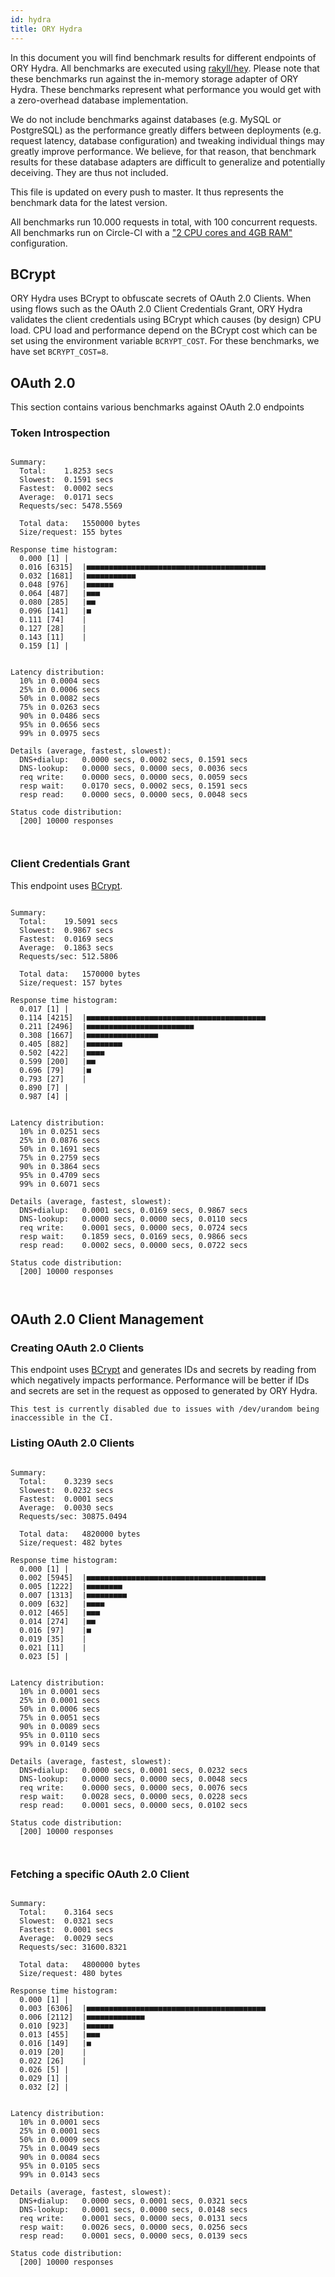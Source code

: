 ```yaml
---
id: hydra
title: ORY Hydra
---
```


In this document you will find benchmark results for different endpoints of ORY Hydra. All benchmarks are executed
using [rakyll/hey](https://github.com/rakyll/hey). Please note that these benchmarks run against the in-memory storage
adapter of ORY Hydra. These benchmarks represent what performance you would get with a zero-overhead database implementation.

We do not include benchmarks against databases (e.g. MySQL or PostgreSQL) as the performance greatly differs between
deployments (e.g. request latency, database configuration) and tweaking individual things may greatly improve performance.
We believe, for that reason, that benchmark results for these database adapters are difficult to generalize and potentially
deceiving. They are thus not included.

This file is updated on every push to master. It thus represents the benchmark data for the latest version.

All benchmarks run 10.000 requests in total, with 100 concurrent requests. All benchmarks run on Circle-CI with a
["2 CPU cores and 4GB RAM"](https://support.circleci.com/hc/en-us/articles/360000489307-Why-do-my-tests-take-longer-to-run-on-CircleCI-than-locally-)
configuration.

## BCrypt

ORY Hydra uses BCrypt to obfuscate secrets of OAuth 2.0 Clients. When using flows such as the OAuth 2.0 Client Credentials
Grant, ORY Hydra validates the client credentials using BCrypt which causes (by design) CPU load. CPU load and performance
depend on the BCrypt cost which can be set using the environment variable `BCRYPT_COST`. For these benchmarks,
we have set `BCRYPT_COST=8`.

## OAuth 2.0

This section contains various benchmarks against OAuth 2.0 endpoints

### Token Introspection

```

Summary:
  Total:	1.8253 secs
  Slowest:	0.1591 secs
  Fastest:	0.0002 secs
  Average:	0.0171 secs
  Requests/sec:	5478.5569
  
  Total data:	1550000 bytes
  Size/request:	155 bytes

Response time histogram:
  0.000 [1]	|
  0.016 [6315]	|■■■■■■■■■■■■■■■■■■■■■■■■■■■■■■■■■■■■■■■■
  0.032 [1681]	|■■■■■■■■■■■
  0.048 [976]	|■■■■■■
  0.064 [487]	|■■■
  0.080 [285]	|■■
  0.096 [141]	|■
  0.111 [74]	|
  0.127 [28]	|
  0.143 [11]	|
  0.159 [1]	|


Latency distribution:
  10% in 0.0004 secs
  25% in 0.0006 secs
  50% in 0.0082 secs
  75% in 0.0263 secs
  90% in 0.0486 secs
  95% in 0.0656 secs
  99% in 0.0975 secs

Details (average, fastest, slowest):
  DNS+dialup:	0.0000 secs, 0.0002 secs, 0.1591 secs
  DNS-lookup:	0.0000 secs, 0.0000 secs, 0.0036 secs
  req write:	0.0000 secs, 0.0000 secs, 0.0059 secs
  resp wait:	0.0170 secs, 0.0002 secs, 0.1591 secs
  resp read:	0.0000 secs, 0.0000 secs, 0.0048 secs

Status code distribution:
  [200]	10000 responses



```

### Client Credentials Grant

This endpoint uses [BCrypt](#bcrypt).

```

Summary:
  Total:	19.5091 secs
  Slowest:	0.9867 secs
  Fastest:	0.0169 secs
  Average:	0.1863 secs
  Requests/sec:	512.5806
  
  Total data:	1570000 bytes
  Size/request:	157 bytes

Response time histogram:
  0.017 [1]	|
  0.114 [4215]	|■■■■■■■■■■■■■■■■■■■■■■■■■■■■■■■■■■■■■■■■
  0.211 [2496]	|■■■■■■■■■■■■■■■■■■■■■■■■
  0.308 [1667]	|■■■■■■■■■■■■■■■■
  0.405 [882]	|■■■■■■■■
  0.502 [422]	|■■■■
  0.599 [200]	|■■
  0.696 [79]	|■
  0.793 [27]	|
  0.890 [7]	|
  0.987 [4]	|


Latency distribution:
  10% in 0.0251 secs
  25% in 0.0876 secs
  50% in 0.1691 secs
  75% in 0.2759 secs
  90% in 0.3864 secs
  95% in 0.4709 secs
  99% in 0.6071 secs

Details (average, fastest, slowest):
  DNS+dialup:	0.0001 secs, 0.0169 secs, 0.9867 secs
  DNS-lookup:	0.0000 secs, 0.0000 secs, 0.0110 secs
  req write:	0.0001 secs, 0.0000 secs, 0.0724 secs
  resp wait:	0.1859 secs, 0.0169 secs, 0.9866 secs
  resp read:	0.0002 secs, 0.0000 secs, 0.0722 secs

Status code distribution:
  [200]	10000 responses



```

## OAuth 2.0 Client Management

### Creating OAuth 2.0 Clients

This endpoint uses [BCrypt](#bcrypt) and generates IDs and secrets by reading from  which negatively impacts
performance. Performance will be better if IDs and secrets are set in the request as opposed to generated by ORY Hydra.

```
This test is currently disabled due to issues with /dev/urandom being inaccessible in the CI.
```

### Listing OAuth 2.0 Clients

```

Summary:
  Total:	0.3239 secs
  Slowest:	0.0232 secs
  Fastest:	0.0001 secs
  Average:	0.0030 secs
  Requests/sec:	30875.0494
  
  Total data:	4820000 bytes
  Size/request:	482 bytes

Response time histogram:
  0.000 [1]	|
  0.002 [5945]	|■■■■■■■■■■■■■■■■■■■■■■■■■■■■■■■■■■■■■■■■
  0.005 [1222]	|■■■■■■■■
  0.007 [1313]	|■■■■■■■■■
  0.009 [632]	|■■■■
  0.012 [465]	|■■■
  0.014 [274]	|■■
  0.016 [97]	|■
  0.019 [35]	|
  0.021 [11]	|
  0.023 [5]	|


Latency distribution:
  10% in 0.0001 secs
  25% in 0.0001 secs
  50% in 0.0006 secs
  75% in 0.0051 secs
  90% in 0.0089 secs
  95% in 0.0110 secs
  99% in 0.0149 secs

Details (average, fastest, slowest):
  DNS+dialup:	0.0000 secs, 0.0001 secs, 0.0232 secs
  DNS-lookup:	0.0000 secs, 0.0000 secs, 0.0048 secs
  req write:	0.0000 secs, 0.0000 secs, 0.0076 secs
  resp wait:	0.0028 secs, 0.0000 secs, 0.0228 secs
  resp read:	0.0001 secs, 0.0000 secs, 0.0102 secs

Status code distribution:
  [200]	10000 responses



```

### Fetching a specific OAuth 2.0 Client

```

Summary:
  Total:	0.3164 secs
  Slowest:	0.0321 secs
  Fastest:	0.0001 secs
  Average:	0.0029 secs
  Requests/sec:	31600.8321
  
  Total data:	4800000 bytes
  Size/request:	480 bytes

Response time histogram:
  0.000 [1]	|
  0.003 [6306]	|■■■■■■■■■■■■■■■■■■■■■■■■■■■■■■■■■■■■■■■■
  0.006 [2112]	|■■■■■■■■■■■■■
  0.010 [923]	|■■■■■■
  0.013 [455]	|■■■
  0.016 [149]	|■
  0.019 [20]	|
  0.022 [26]	|
  0.026 [5]	|
  0.029 [1]	|
  0.032 [2]	|


Latency distribution:
  10% in 0.0001 secs
  25% in 0.0001 secs
  50% in 0.0009 secs
  75% in 0.0049 secs
  90% in 0.0084 secs
  95% in 0.0105 secs
  99% in 0.0143 secs

Details (average, fastest, slowest):
  DNS+dialup:	0.0000 secs, 0.0001 secs, 0.0321 secs
  DNS-lookup:	0.0001 secs, 0.0000 secs, 0.0148 secs
  req write:	0.0001 secs, 0.0000 secs, 0.0131 secs
  resp wait:	0.0026 secs, 0.0000 secs, 0.0256 secs
  resp read:	0.0001 secs, 0.0000 secs, 0.0139 secs

Status code distribution:
  [200]	10000 responses



```
